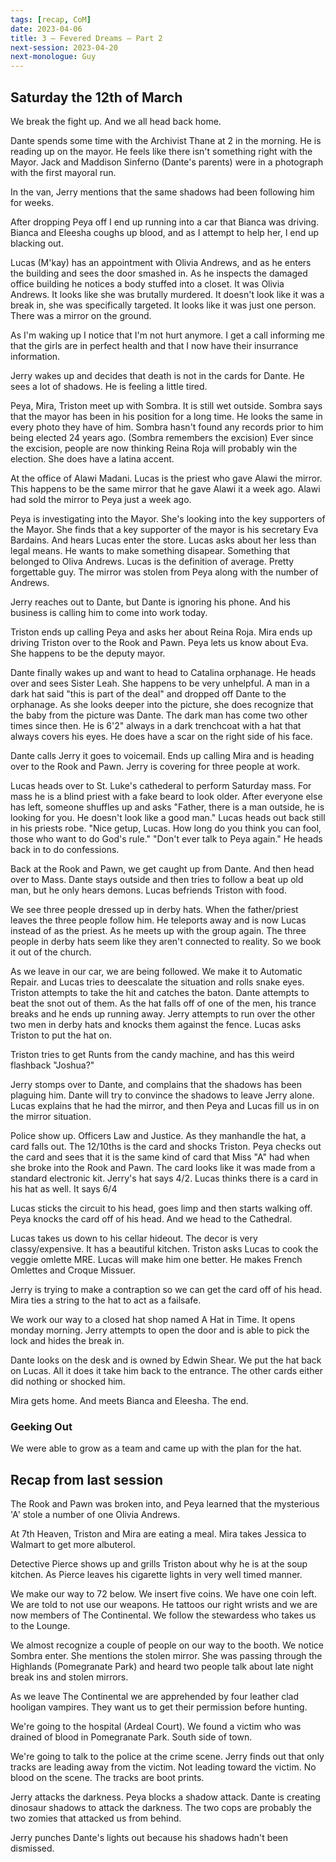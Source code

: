 ```yaml
---
tags: [recap, CoM]
date: 2023-04-06
title: 3 – Fevered Dreams – Part 2
next-session: 2023-04-20
next-monologue: Guy
---
```

## Saturday the 12th of March
We break the fight up. And we all head back home.

Dante spends some time with the Archivist Thane at 2 in the morning. He is reading up on the mayor. He feels like there isn't something right with the Mayor. Jack and Maddison Sinferno (Dante's parents) were in a photograph with the first mayoral run.

In the van, Jerry mentions that the same shadows had been following him for weeks.

After dropping Peya off I end up running into a car that Bianca was driving. Bianca and Eleesha coughs up blood, and as I attempt to help her, I end up blacking out.

Lucas (M'kay) has an appointment with Olivia Andrews, and as he enters the building and sees the door smashed in. As he inspects the damaged office building he notices a body stuffed into a closet. It was Olivia Andrews. It looks like she was brutally murdered. It doesn't look like it was a break in, she was specifically targeted. It looks like it was just one person. There was a mirror on the ground.

As I'm waking up I notice that I'm not hurt anymore. I get a call informing me that the girls are in perfect health and that I now have their insurrance information.

Jerry wakes up and decides that death is not in the cards for Dante. He sees a lot of shadows. He is feeling a little tired.

Peya, Mira, Triston meet up with Sombra. It is still wet outside. Sombra says that the mayor has been in his position for a long time. He looks the same in every photo they have of him. Sombra hasn't found any records prior to him being elected 24 years ago. (Sombra remembers the excision) Ever since the excision, people are now thinking Reina Roja will probably win the election. She does have a latina accent.

At the office of Alawi Madani. Lucas is the priest who gave Alawi the mirror. This happens to be the same mirror that he gave Alawi it a week ago. Alawi had sold the mirror to Peya just a week ago.

Peya is investigating into the Mayor. She's looking into the key supporters of the Mayor. She finds that a key supporter of the mayor is his secretary Eva Bardains. And hears Lucas enter the store. Lucas asks about her less than legal means. He wants to make something disapear. Something that belonged to Oliva Andrews. Lucas is the definition of average. Pretty forgettable guy. The mirror was stolen from Peya along with the number of Andrews.

Jerry reaches out to Dante, but Dante is ignoring his phone. And his business is calling him to come into work today.

Triston ends up calling Peya and asks her about Reina Roja. Mira ends up driving Triston over to the Rook and Pawn. Peya lets us know about Eva. She happens to be the deputy mayor.

Dante finally wakes up and want to head to Catalina orphanage. He heads over and sees Sister Leah. She happens to be very unhelpful. A man in a dark hat said "this is part of the deal" and dropped off Dante to the orphanage. As she looks deeper into the picture, she does recognize that the baby from the picture was Dante. The dark man has come two other times since then. He is 6'2" always in a dark trenchcoat with a hat that always covers his eyes. He does have a scar on the right side of his face.

Dante calls Jerry it goes to voicemail. Ends up calling Mira and is heading over to the Rook and Pawn.  Jerry is covering for three people at work.

Lucas heads over to St. Luke's cathederal to perform Saturday mass. For mass he is a blind priest with a fake beard to look older. After everyone else has left, someone shuffles up and asks "Father, there is a man outside, he is looking for you. He doesn't look like a good man." Lucas heads out back still in his priests robe. "Nice getup, Lucas. How long do you think you can fool, those who want to do God's rule." "Don't ever talk to Peya again." He heads back in to do confessions.

Back at the Rook and Pawn, we get caught up from Dante. And then head over to Mass. Dante stays outside and then tries to follow a beat up old man, but he only hears demons. Lucas befriends Triston with food.

We see three people dressed up in derby hats. When the father/priest leaves the three people follow him. He teleports away and is now Lucas instead of as the priest. As he meets up with the group again. The three people in derby hats seem like they aren't connected to reality. So we book it out of the church.

As we leave in our car, we are being followed. We make it to Automatic Repair. and Lucas tries to deescalate the situation and rolls snake eyes. Triston attempts to take the hit and catches the baton. Dante attempts to beat the snot out of them. As the hat falls off of one of the men, his trance breaks and he ends up running away. Jerry attempts to run over the other two men in derby hats and knocks them against the fence. Lucas asks Triston to put the hat on.

Triston tries to get Runts from the candy machine, and has this weird flashback "Joshua?"

Jerry stomps over to Dante, and complains that the shadows has been plaguing him. Dante will try to convince the shadows to leave Jerry alone. Lucas explains that he had the mirror, and then Peya and Lucas fill us in on the mirror situation.

Police show up. Officers Law and Justice. As they manhandle the hat, a card falls out. The 12/10ths is the card and shocks Triston. Peya checks out the card and sees that it is the same kind of card that Miss "A" had when she broke into the Rook and Pawn. The card looks like it was made from a standard electronic kit. Jerry's hat says 4/2. Lucas thinks there is a card in his hat as well. It says 6/4

Lucas sticks the circuit to his head, goes limp and then starts walking off. Peya knocks the card off of his head. And we head to the Cathedral.

Lucas takes us down to his cellar hideout. The decor is very classy/expensive. It has a beautiful kitchen. Triston asks Lucas to cook the veggie omlette MRE. Lucas will make him one better. He makes French Omlettes and Croque Missuer.

Jerry is trying to make a contraption so we can get the card off of his head. Mira ties a string to the hat to act as a failsafe.

We work our way to a closed hat shop named A Hat in Time. It opens monday morning. Jerry attempts to open the door and is able to pick the lock and hides the break in.

Dante looks on the desk and is owned by Edwin Shear. We put the hat back on Lucas. All it does it take him back to the entrance. The other cards either did nothing or shocked him.

Mira gets home. And meets Bianca and Eleesha. The end.

### Geeking Out
We were able to grow as a team and came up with the plan for the hat.

## Recap from last session
The Rook and Pawn was broken into, and Peya learned that the mysterious 'A' stole a number of one Olivia Andrews.

At 7th Heaven, Triston and Mira are eating a meal. Mira takes Jessica to Walmart to get more albuterol.

Detective Pierce shows up and grills Triston about why he is at the soup kitchen. As Pierce leaves his cigarette lights in very well timed manner.

We make our way to 72 below. We insert five coins. We have one coin left. We are told to not use our weapons. He tattoos our right wrists and we are now members of The Continental. We follow the stewardess who takes us to the Lounge.

We almost recognize a couple of people on our way to the booth. We notice Sombra enter. She mentions the stolen mirror. She was passing through the Highlands (Pomegranate Park) and heard two people talk about late night break ins and stolen mirrors.

As we leave The Continental we are apprehended by four leather clad hooligan vampires. They want us to get their permission before hunting.

We're going to the hospital (Ardeal Court). We found a victim who was drained of blood in Pomegranate Park. South side of town.

We're going to talk to the police at the crime scene. Jerry finds out that only tracks are leading away from the victim. Not leading toward the victim. No blood on the scene. The tracks are boot prints.

Jerry attacks the darkness. Peya blocks a shadow attack. Dante is creating dinosaur shadows to attack the darkness. The two cops are probably the two zomies that attacked us from behind.

Jerry punches Dante's lights out because his shadows hadn't been dismissed.
